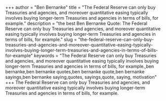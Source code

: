 +++
author = "Ben Bernanke"
title = "The Federal Reserve can only buy Treasuries and agencies, and moreover quantitative easing typically involves buying longer-term Treasuries and agencies in terms of bills, for example."
description = "the best Ben Bernanke Quote: The Federal Reserve can only buy Treasuries and agencies, and moreover quantitative easing typically involves buying longer-term Treasuries and agencies in terms of bills, for example."
slug = "the-federal-reserve-can-only-buy-treasuries-and-agencies-and-moreover-quantitative-easing-typically-involves-buying-longer-term-treasuries-and-agencies-in-terms-of-bills-for-example"
keywords = "The Federal Reserve can only buy Treasuries and agencies, and moreover quantitative easing typically involves buying longer-term Treasuries and agencies in terms of bills, for example.,ben bernanke,ben bernanke quotes,ben bernanke quote,ben bernanke sayings,ben bernanke saying,quotes, sayings,quote, saying, motivation"
+++
The Federal Reserve can only buy Treasuries and agencies, and moreover quantitative easing typically involves buying longer-term Treasuries and agencies in terms of bills, for example.
